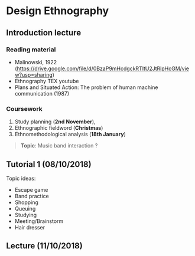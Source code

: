 # Design Ethnography

## Introduction lecture

### Reading material

- Malinowski, 1922 (https://drive.google.com/file/d/0BzaP9mHcdgckRTltU2JtRlpHcGM/view?usp=sharing)
- Ethnography TEX youtube
- Plans and Situated Action: The problem of human machine communication (1987)

### Coursework

1. Study planning (**2nd November**),
2. Ethnographic fieldword (**Christmas**)
3. Ethnomethodological analysis (**18th January**)

> **Topic**: Music band interaction ?

## Tutorial 1 (08/10/2018)

Topic ideas:

- Escape game
- Band practice
- Shopping
- Queuing
- Studying
- Meeting/Brainstorm
- Hair dresser

## Lecture (11/10/2018)

